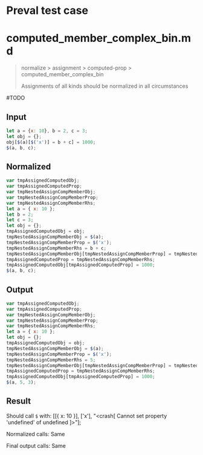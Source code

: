 # Preval test case

# computed_member_complex_bin.md

> normalize > assignment > computed-prop > computed_member_complex_bin
>
> Assignments of all kinds should be normalized in all circumstances

#TODO

## Input

`````js filename=intro
let a = {x: 10}, b = 2, c = 3;
let obj = {};
obj[$(a)[$('x')] = b + c] = 1000;
$(a, b, c);
`````

## Normalized

`````js filename=intro
var tmpAssignedComputedObj;
var tmpAssignedComputedProp;
var tmpNestedAssignCompMemberObj;
var tmpNestedAssignCompMemberProp;
var tmpNestedAssignCompMemberRhs;
let a = { x: 10 };
let b = 2;
let c = 3;
let obj = {};
tmpAssignedComputedObj = obj;
tmpNestedAssignCompMemberObj = $(a);
tmpNestedAssignCompMemberProp = $('x');
tmpNestedAssignCompMemberRhs = b + c;
tmpNestedAssignCompMemberObj[tmpNestedAssignCompMemberProp] = tmpNestedAssignCompMemberRhs;
tmpAssignedComputedProp = tmpNestedAssignCompMemberRhs;
tmpAssignedComputedObj[tmpAssignedComputedProp] = 1000;
$(a, b, c);
`````

## Output

`````js filename=intro
var tmpAssignedComputedObj;
var tmpAssignedComputedProp;
var tmpNestedAssignCompMemberObj;
var tmpNestedAssignCompMemberProp;
var tmpNestedAssignCompMemberRhs;
let a = { x: 10 };
let obj = {};
tmpAssignedComputedObj = obj;
tmpNestedAssignCompMemberObj = $(a);
tmpNestedAssignCompMemberProp = $('x');
tmpNestedAssignCompMemberRhs = 5;
tmpNestedAssignCompMemberObj[tmpNestedAssignCompMemberProp] = tmpNestedAssignCompMemberRhs;
tmpAssignedComputedProp = tmpNestedAssignCompMemberRhs;
tmpAssignedComputedObj[tmpAssignedComputedProp] = 1000;
$(a, 5, 3);
`````

## Result

Should call `$` with:
[[{ x: 10 }], ['x'], "<crash[ Cannot set property 'undefined' of undefined ]>"];

Normalized calls: Same

Final output calls: Same
